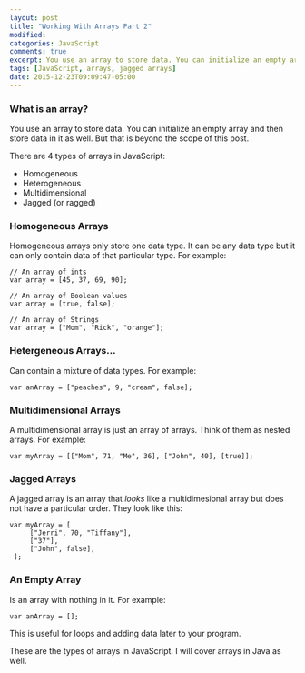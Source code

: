 ```yaml
---
layout: post
title: "Working With Arrays Part 2"
modified:
categories: JavaScript
comments: true
excerpt: You use an array to store data. You can initialize an empty array and then store data in it as well. But that is beyond the scope of this post. There are 4 types of arrays in JavaScript...
tags: [JavaScript, arrays, jagged arrays]
date: 2015-12-23T09:09:47-05:00
---
```


### What is an array?

You use an array to store data. You can initialize an empty array and then store data in it as well. But that is beyond the scope of this post.

There are 4 types of arrays in JavaScript:

* Homogeneous
* Heterogeneous
* Multidimensional
* Jagged (or ragged)

### Homogeneous Arrays

Homogeneous arrays only store one data type. It can be any data type but it can only contain data of that particular type. For example:

    // An array of ints
    var array = [45, 37, 69, 90];

    // An array of Boolean values
    var array = [true, false];

    // An array of Strings
    var array = ["Mom", "Rick", "orange"];

### Hetergeneous Arrays...

Can contain a mixture of data types. For example:

    var anArray = ["peaches", 9, "cream", false];

### Multidimensional Arrays

A multidimensional array is just an array of arrays. Think of them as nested arrays. For example:

    var myArray = [["Mom", 71, "Me", 36], ["John", 40], [true]];

### Jagged Arrays

A jagged array is an array that *looks* like a multidimesional array but does not have a particular order. They  look like this:

    var myArray = [
         ["Jerri", 70, "Tiffany"],
         ["37"],
         ["John", false],
     ];

### An Empty Array

Is an array with nothing in it. For example:

    var anArray = [];

This is useful for loops and adding data later to your program.

These are the types of arrays in JavaScript. I will cover arrays in Java as well.



